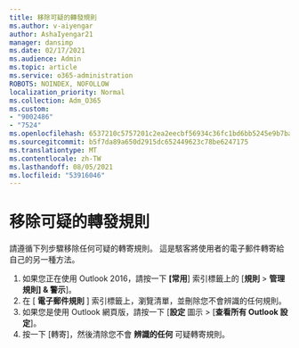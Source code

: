 ```yaml
---
title: 移除可疑的轉發規則
ms.author: v-aiyengar
author: AshaIyengar21
manager: dansimp
ms.date: 02/17/2021
ms.audience: Admin
ms.topic: article
ms.service: o365-administration
ROBOTS: NOINDEX, NOFOLLOW
localization_priority: Normal
ms.collection: Adm_O365
ms.custom:
- "9002486"
- "7524"
ms.openlocfilehash: 6537210c5757201c2ea2eecbf56934c36fc1bd6bb5245e9b7ba3c445f88d7dbe
ms.sourcegitcommit: b5f7da89a650d2915dc652449623c78be6247175
ms.translationtype: MT
ms.contentlocale: zh-TW
ms.lasthandoff: 08/05/2021
ms.locfileid: "53916046"
---
```

# <a name="remove-suspicious-forwarding-rules"></a>移除可疑的轉發規則

請遵循下列步驟移除任何可疑的轉寄規則。 這是駭客將使用者的電子郵件轉寄給自己的另一種方法。

1. 如果您正在使用 Outlook 2016，請按一下 **[常用**] 索引標籤上的 [**規則**  >  **管理規則] & 警示**]。 
1. 在 [ **電子郵件規則** ] 索引標籤上，瀏覽清單，並刪除您不會辨識的任何規則。
1. 如果您是使用 Outlook 網頁版，請按一下 [**設定** 圖示 > [**查看所有 Outlook 設定**]。
1. 按一下 [轉寄]，然後清除您不會 **辨識的任何** 可疑轉寄規則。
